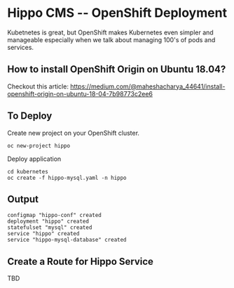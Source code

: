# Hippo CMS -- OpenShift Deployment
Kubetnetes is great, but OpenShift makes Kubernetes even simpler and manageable especially when we talk about managing 100's of pods and services.

How to install OpenShift Origin on Ubuntu 18.04?
-----------------------------------------------
Checkout this article: 
https://medium.com/@maheshacharya_44641/install-openshift-origin-on-ubuntu-18-04-7b98773c2ee6

To Deploy 
---------
Create new project on your OpenShift cluster.
```
oc new-project hippo
```
Deploy application
```
cd kubernetes
oc create -f hippo-mysql.yaml -n hippo
```
Output
-----
```
configmap "hippo-conf" created
deployment "hippo" created
statefulset "mysql" created
service "hippo" created
service "hippo-mysql-database" created
```


Create a Route for Hippo Service
------
TBD
